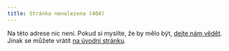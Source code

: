```yaml
---
title: Stránka nenalezena (404)
---
```


Na této adrese nic není. Pokud si myslíte, že by mělo být, [dejte nám vědět](/kontakty/).
Jinak se můžete vrátít [na úvodní stránku](/).

